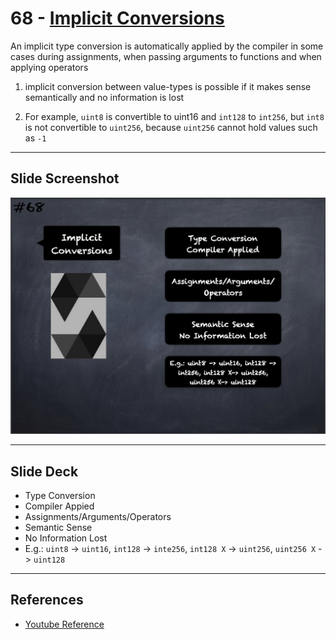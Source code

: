 # 68 - [Implicit Conversions](Implicit%20Conversions.md)
An implicit type conversion is automatically applied by the compiler in some cases during assignments, when passing arguments to functions and when applying operators

1. implicit conversion between value-types is possible if it makes sense semantically and no information is lost
    
2. For example, `uint8` is convertible to uint16 and `int128` to `int256`, but `int8` is not convertible to `uint256`, because `uint256` cannot hold values such as `-1`
___
## Slide Screenshot
![068.png](../../images/2.Solidity%20101/068.png)
___
## Slide Deck
- Type Conversion
- Compiler Appied
- Assignments/Arguments/Operators
- Semantic Sense
- No Information Lost
- E.g.: `uint8` -> `uint16`, `int128` -> `inte256`, `int128 X` -> `uint256`, `uint256 X` -> `uint128`
___
## References
- [Youtube Reference](https://youtu.be/WgU7KKKomMk?t=653)


